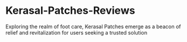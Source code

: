 # Kerasal-Patches-Reviews
Exploring the realm of foot care, Kerasal Patches emerge as a beacon of relief and revitalization for users seeking a trusted solution
